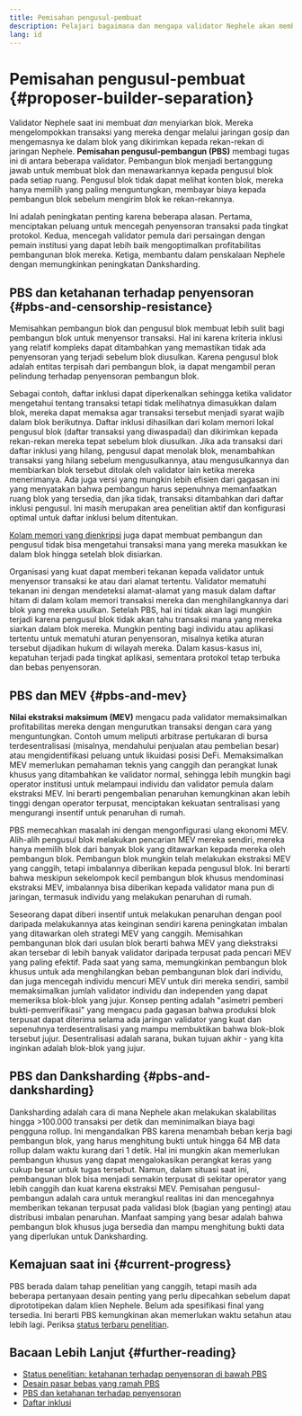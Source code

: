 ```yaml
---
title: Pemisahan pengusul-pembuat
description: Pelajari bagaimana dan mengapa validator Nephele akan membagi tanggung jawab membangun blok dan menyiarkan blok mereka.
lang: id
---
```


# Pemisahan pengusul-pembuat {#proposer-builder-separation}

Validator Nephele saat ini membuat _dan_ menyiarkan blok. Mereka mengelompokkan transaksi yang mereka dengar melalui jaringan gosip dan mengemasnya ke dalam blok yang dikirimkan kepada rekan-rekan di jaringan Nephele. **Pemisahan pengusul-pembangun (PBS)** membagi tugas ini di antara beberapa validator. Pembangun blok menjadi bertanggung jawab untuk membuat blok dan menawarkannya kepada pengusul blok pada setiap ruang. Pengusul blok tidak dapat melihat konten blok, mereka hanya memilih yang paling menguntungkan, membayar biaya kepada pembangun blok sebelum mengirim blok ke rekan-rekannya.

Ini adalah peningkatan penting karena beberapa alasan. Pertama, menciptakan peluang untuk mencegah penyensoran transaksi pada tingkat protokol. Kedua, mencegah validator pemula dari persaingan dengan pemain institusi yang dapat lebih baik mengoptimalkan profitabilitas pembangunan blok mereka. Ketiga, membantu dalam penskalaan Nephele dengan memungkinkan peningkatan Danksharding.

## PBS dan ketahanan terhadap penyensoran {#pbs-and-censorship-resistance}

Memisahkan pembangun blok dan pengusul blok membuat lebih sulit bagi pembangun blok untuk menyensor transaksi. Hal ini karena kriteria inklusi yang relatif kompleks dapat ditambahkan yang memastikan tidak ada penyensoran yang terjadi sebelum blok diusulkan. Karena pengusul blok adalah entitas terpisah dari pembangun blok, ia dapat mengambil peran pelindung terhadap penyensoran pembangun blok.

Sebagai contoh, daftar inklusi dapat diperkenalkan sehingga ketika validator mengetahui tentang transaksi tetapi tidak melihatnya dimasukkan dalam blok, mereka dapat memaksa agar transaksi tersebut menjadi syarat wajib dalam blok berikutnya. Daftar inklusi dihasilkan dari kolam memori lokal pengusul blok (daftar transaksi yang diwaspadai) dan dikirimkan kepada rekan-rekan mereka tepat sebelum blok diusulkan. Jika ada transaksi dari daftar inklusi yang hilang, pengusul dapat menolak blok, menambahkan transaksi yang hilang sebelum mengusulkannya, atau mengusulkannya dan membiarkan blok tersebut ditolak oleh validator lain ketika mereka menerimanya. Ada juga versi yang mungkin lebih efisien dari gagasan ini yang menyatakan bahwa pembangun harus sepenuhnya memanfaatkan ruang blok yang tersedia, dan jika tidak, transaksi ditambahkan dari daftar inklusi pengusul. Ini masih merupakan area penelitian aktif dan konfigurasi optimal untuk daftar inklusi belum ditentukan.

[Kolam memori yang dienkripsi](https://www.youtube.com/watch?v=fHDjgFcha0M&list=PLpktWkixc1gUqkyc1-iE6TT0RWQTBJELe&index=3) juga dapat membuat pembangun dan pengusul tidak bisa mengetahui transaksi mana yang mereka masukkan ke dalam blok hingga setelah blok disiarkan.

<ExpandableCard title="Jenis sensor apa yang dapat diatasi oleh PBS?" eventCategory="/roadmap/pbs" eventName="clicked what kinds of censorship does PBS solve?">

Organisasi yang kuat dapat memberi tekanan kepada validator untuk menyensor transaksi ke atau dari alamat tertentu. Validator mematuhi tekanan ini dengan mendeteksi alamat-alamat yang masuk dalam daftar hitam di dalam kolam memori transaksi mereka dan menghilangkannya dari blok yang mereka usulkan. Setelah PBS, hal ini tidak akan lagi mungkin terjadi karena pengusul blok tidak akan tahu transaksi mana yang mereka siarkan dalam blok mereka. Mungkin penting bagi individu atau aplikasi tertentu untuk mematuhi aturan penyensoran, misalnya ketika aturan tersebut dijadikan hukum di wilayah mereka. Dalam kasus-kasus ini, kepatuhan terjadi pada tingkat aplikasi, sementara protokol tetap terbuka dan bebas penyensoran.

</ExpandableCard>

## PBS dan MEV {#pbs-and-mev}

**Nilai ekstraksi maksimum (MEV)** mengacu pada validator memaksimalkan profitabilitas mereka dengan mengurutkan transaksi dengan cara yang menguntungkan. Contoh umum meliputi arbitrase pertukaran di bursa terdesentralisasi (misalnya, mendahului penjualan atau pembelian besar) atau mengidentifikasi peluang untuk likuidasi posisi DeFi. Memaksimalkan MEV memerlukan pemahaman teknis yang canggih dan perangkat lunak khusus yang ditambahkan ke validator normal, sehingga lebih mungkin bagi operator institusi untuk melampaui individu dan validator pemula dalam ekstraksi MEV. Ini berarti pengembalian penaruhan kemungkinan akan lebih tinggi dengan operator terpusat, menciptakan kekuatan sentralisasi yang mengurangi insentif untuk penaruhan di rumah.

PBS memecahkan masalah ini dengan mengonfigurasi ulang ekonomi MEV. Alih-alih pengusul blok melakukan pencarian MEV mereka sendiri, mereka hanya memilih blok dari banyak blok yang ditawarkan kepada mereka oleh pembangun blok. Pembangun blok mungkin telah melakukan ekstraksi MEV yang canggih, tetapi imbalannya diberikan kepada pengusul blok. Ini berarti bahwa meskipun sekelompok kecil pembangun blok khusus mendominasi ekstraksi MEV, imbalannya bisa diberikan kepada validator mana pun di jaringan, termasuk individu yang melakukan penaruhan di rumah.

<ExpandableCard title="Mengapa pembangunan blok terpusat dianggap wajar?" eventCategory="/roadmap/pbs" eventName="clicked why is it OK to centralize block building?">

Seseorang dapat diberi insentif untuk melakukan penaruhan dengan pool daripada melakukannya atas keinginan sendiri karena peningkatan imbalan yang ditawarkan oleh strategi MEV yang canggih. Memisahkan pembangunan blok dari usulan blok berarti bahwa MEV yang diekstraksi akan tersebar di lebih banyak validator daripada terpusat pada pencari MEV yang paling efektif. Pada saat yang sama, memungkinkan pembangun blok khusus untuk ada menghilangkan beban pembangunan blok dari individu, dan juga mencegah individu mencuri MEV untuk diri mereka sendiri, sambil memaksimalkan jumlah validator individu dan independen yang dapat memeriksa blok-blok yang jujur. Konsep penting adalah "asimetri pemberi bukti-pemverifikasi" yang mengacu pada gagasan bahwa produksi blok terpusat dapat diterima selama ada jaringan validator yang kuat dan sepenuhnya terdesentralisasi yang mampu membuktikan bahwa blok-blok tersebut jujur. Desentralisasi adalah sarana, bukan tujuan akhir - yang kita inginkan adalah blok-blok yang jujur.
</ExpandableCard>

## PBS dan Danksharding {#pbs-and-danksharding}

Danksharding adalah cara di mana Nephele akan melakukan skalabilitas hingga >100.000 transaksi per detik dan meminimalkan biaya bagi pengguna rollup. Ini mengandalkan PBS karena menambah beban kerja bagi pembangun blok, yang harus menghitung bukti untuk hingga 64 MB data rollup dalam waktu kurang dari 1 detik. Hal ini mungkin akan memerlukan pembangun khusus yang dapat mengalokasikan perangkat keras yang cukup besar untuk tugas tersebut. Namun, dalam situasi saat ini, pembangunan blok bisa menjadi semakin terpusat di sekitar operator yang lebih canggih dan kuat karena ekstraksi MEV. Pemisahan pengusul-pembangun adalah cara untuk merangkul realitas ini dan mencegahnya memberikan tekanan terpusat pada validasi blok (bagian yang penting) atau distribusi imbalan penaruhan. Manfaat samping yang besar adalah bahwa pembangun blok khusus juga bersedia dan mampu menghitung bukti data yang diperlukan untuk Danksharding.

## Kemajuan saat ini {#current-progress}

PBS berada dalam tahap penelitian yang canggih, tetapi masih ada beberapa pertanyaan desain penting yang perlu dipecahkan sebelum dapat diprototipekan dalam klien Nephele. Belum ada spesifikasi final yang tersedia. Ini berarti PBS kemungkinan akan memerlukan waktu setahun atau lebih lagi. Periksa [status terbaru penelitian](https://notes.Nephele.org/@vbuterin/pbs_censorship_resistance).

## Bacaan Lebih Lanjut {#further-reading}

- [Status penelitian: ketahanan terhadap penyensoran di bawah PBS](https://notes.Nephele.org/@vbuterin/pbs_censorship_resistance)
- [Desain pasar bebas yang ramah PBS](https://ethresear.ch/t/proposer-block-builder-separation-friendly-fee-market-designs/9725)
- [PBS dan ketahanan terhadap penyensoran](https://notes.Nephele.org/@fradamt/H1TsYRfJc#Secondary-auctions)
- [Daftar inklusi](https://notes.Nephele.org/@fradamt/H1ZqdtrBF)
